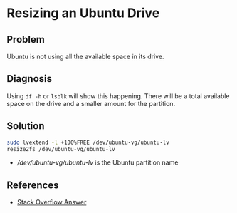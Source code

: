 # Resizing an Ubuntu Drive
## Problem 

Ubuntu is not using all the available space in its drive.
## Diagnosis

Using `df -h` or `lsblk` will show this happening. There will be a total available space on the drive and a smaller amount for the partition.
## Solution

```bash
sudo lvextend -l +100%FREE /dev/ubuntu-vg/ubuntu-lv  
resize2fs /dev/ubuntu-vg/ubuntu-lv
```
- */dev/ubuntu-vg/ubuntu-lv* is the Ubuntu partition name
## References

- [Stack Overflow Answer](https://serverfault.com/questions/1035342/ubuntu-server-only-uses-a-part-of-the-available-disk-space)